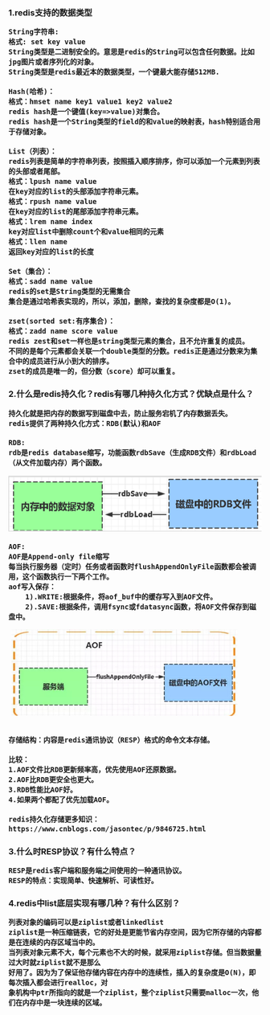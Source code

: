 <H3>1.redis支持的数据类型

	String字符串:
	格式: set key value
	String类型是二进制安全的。意思是redis的String可以包含任何数据。比如jpg图片或者序列化的对象。
	String类型是redis最近本的数据类型，一个键最大能存储512MB.
	
	Hash(哈希)：
	格式：hmset name key1 value1 key2 value2
	redis hash是一个键值(key=>value)对集合。
	redis hash是一个String类型的field的和value的映射表，hash特别适合用于存储对象。
	
	List（列表）：
	redis列表是简单的字符串列表，按照插入顺序排序，你可以添加一个元素到列表的头部或者尾部。
	格式：lpush name value
	在key对应的list的头部添加字符串元素。
	格式：rpush name value
	在key对应的list的尾部添加字符串元素。
	格式：lrem name index
	key对应list中删除count个和value相同的元素
	格式：llen name
	返回key对应的list的长度
	
	Set（集合）：
	格式：sadd name value
	redis的set是String类型的无需集合
	集合是通过哈希表实现的，所以，添加，删除，查找的复杂度都是O(1)。
	
	zset(sorted set:有序集合)：
	格式：zadd name score value
	redis zest和set一样也是string类型元素的集合，且不允许重复的成员。
	不同的是每个元素都会关联一个double类型的分数。redis正是通过分数来为集合中的成员进行从小到大的排序。
	zset的成员是唯一的，但分数（score）却可以重复。
	
	
<H3>2.什么是redis持久化？redis有哪几种持久化方式？优缺点是什么？

	持久化就是把内存的数据写到磁盘中去，防止服务宕机了内存数据丢失。
	redis提供了两种持久化方式：RDB(默认)和AOF
	
	RDB:
	rdb是redis database缩写，功能函数rdbSave（生成RDB文件）和rdbLoad（从文件加载内存）两个函数。

![Image text](https://raw.githubusercontent.com/caspeerpoiuy/data-structures-and-algorithms-/master/interview/image-folder/redis-rdb.png)
	
	AOF:
	AOF是Append-only file缩写
	每当执行服务器（定时）任务或者函数时flushAppendOnlyFile函数都会被调用，这个函数执行一下两个工作。
	aof写入保存：
		1).WRITE:根据条件，将aof_buf中的缓存写入到AOF文件。
		2).SAVE:根据条件，调用fsync或fdatasync函数，将AOF文件保存到磁盘中。
![Image text](https://raw.githubusercontent.com/caspeerpoiuy/data-structures-and-algorithms-/master/interview/image-folder/redis-aof.png)


	存储结构：内容是redis通讯协议（RESP）格式的命令文本存储。
	
	比较：
	1.AOF文件比RDB更新频率高，优先使用AOF还原数据。
	2.AOF比RDB更安全也更大。
	3.RDB性能比AOF好。
	4.如果两个都配了优先加载AOF。
	
	redis持久化存储更多知识：https://www.cnblogs.com/jasontec/p/9846725.html


<h3>3.什么时RESP协议？有什么特点？
	
	RESP是redis客户端和服务端之间使用的一种通讯协议。
	RESP的特点：实现简单、快速解析、可读性好。


<H3>4.redis中list底层实现有哪几种？有什么区别？

	列表对象的编码可以是ziplist或者linkedlist
	ziplist是一种压缩链表，它的好处是更能节省内存空间，因为它所存储的内容都是在连续的内存区域当中的。
	当列表对象元素不大，每个元素也不大的时候，就采用ziplist存储。但当数据量过大时就ziplist就不是那么
	好用了。因为为了保证他存储内容在内存中的连续性，插入的复杂度是O(N)，即每次插入都会进行realloc，对
	象机构中ptr所指向的就是一个ziplist，整个ziplist只需要malloc一次，他们在内存中是一块连续的区域。
	
	
